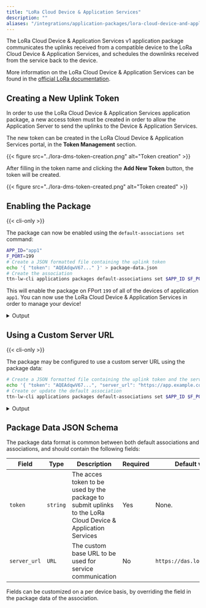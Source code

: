 ```yaml
---
title: "LoRa Cloud Device & Application Services"
description: ""
aliases: "/integrations/application-packages/lora-cloud-device-and-application-services"
---
```


The LoRa Cloud Device & Application Services v1 application package communicates the uplinks received from a compatible device to the LoRa Cloud Device & Application Services, and schedules the downlinks received from the service back to the device.

More information on the LoRa Cloud Device & Application Services can be found in the [official LoRa documentation](https://www.loracloud.com/documentation/device_management?url=overview.html).

## Creating a New Uplink Token

In order to use the LoRa Cloud Device & Application Services application package, a new access token must be created in order to allow the Application Server to send the uplinks to the Device & Application Services. 

The new token can be created in the LoRa Cloud Device & Application Services portal, in the **Token Management** section.

{{< figure src="../lora-dms-token-creation.png" alt="Token creation" >}}

After filling in the token name and clicking the **Add New Token** button, the token will be created.

{{< figure src="../lora-dms-token-created.png" alt="Token created" >}}

## Enabling the Package

{{< cli-only >}}

The package can now be enabled using the `default-associations set` command:

```bash
APP_ID="app1"
F_PORT=199
# Create a JSON formatted file containing the uplink token
echo '{ "token": "AQEAdqwV67..." }' > package-data.json
# Create the association
ttn-lw-cli applications packages default-associations set $APP_ID $F_PORT --package-name lora-cloud-device-management-v1 --data-local-file package-data.json
```

This will enable the package on FPort `199` of all of the devices of application `app1`. You can now use the LoRa Cloud Device & Application Services in order to manage your device!

<details><summary>Output</summary>

```json
{
  "ids": {
    "application_ids": {
      "application_id": "app1"
    },
    "f_port": 199
  },
  "created_at": "2019-12-18T10:35:15.565807113Z",
  "updated_at": "2019-12-18T22:06:21.693359719Z",
  "package_name": "lora-cloud-device-management-v1",
  "data": {
      "token": "AQEAdqwV67..."
    }
}
```
</details>

## Using a Custom Server URL

{{< cli-only >}}

The package may be configured to use a custom server URL using the package data:

```bash
# Create a JSON formatted file containing the uplink token and the server URL
echo '{ "token": "AQEAdqwV67...", "server_url": "https://app.example.com/" }' > package-data.json
# Create or update the default association
ttn-lw-cli applications packages default-associations set $APP_ID $F_PORT --package-name lora-cloud-device-management-v1 --data-local-file package-data.json
```

<details><summary>Output</summary>

```json
{
  "ids": {
    "application_ids": {
      "application_id": "app1"
    },
    "f_port": 199
  },
  "created_at": "2020-05-14T02:04:45.286874524Z",
  "updated_at": "2020-05-14T02:04:45.286874524Z",
  "package_name": "lora-cloud-device-management-v1",
  "data": {
      "server_url": "https://app.example.com",
      "token": "AQEAdqwV67..."
    }
}
```
</details>

## Package Data JSON Schema

The package data format is common between both default associations and associations, and should contain the following fields:

| Field | Type | Description | Required | Default value |
|-------|------|-------------|---------|---------------|
| `token` | `string` | The acces token to be used by the package to submit uplinks to the LoRa Cloud Device & Application Services | Yes | None. |
| `server_url` | `URL` | The custom base URL to be used for service communication | No | `https://das.loracloud.com`

Fields can be customized on a per device basis, by overriding the field in the package data of the association.
